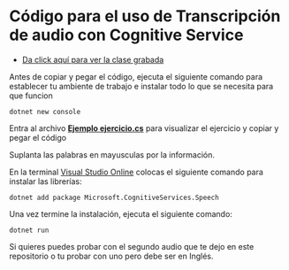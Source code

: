 # Código para el uso de Transcripción de audio con Cognitive Service 

 - [Da click aquí para ver la clase grabada](https://web.microsoftstream.com/video/96f25d2f-34d1-40b5-a093-539c2f34884b)
 
 Antes de copiar y pegar el código, ejecuta el siguiente comando para establecer tu ambiente de trabajo e instalar todo lo que se necesita para que funcion

    dotnet new console

Entra al archivo **[Ejemplo ejercicio.cs](https://github.com/jose1824/speech-recongnition-innovaccion-training/blob/main/Ejemplo%20ejercicio.cs)** para visualizar el ejercicio y copiar y pegar el código

Suplanta las palabras en mayusculas por la información.

En la terminal [Visual Studio Online](https://online.visualstudio.com/login) colocas el siguiente comando para instalar las librerías:

    dotnet add package Microsoft.CognitiveServices.Speech

Una vez termine la instalación, ejecuta el siguiente comando:

    dotnet run

Si quieres puedes probar con el segundo audio que te dejo en este repositorio o tu probar con uno pero debe ser en Inglés.
